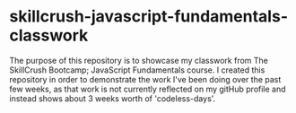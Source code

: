 # skillcrush-javascript-fundamentals-classwork

The purpose of this repository is to showcase my classwork from The SkillCrush Bootcamp; JavaScript Fundamentals course.  I created this repository in order to demonstrate
the work I've been doing over the past few weeks, as that work is not currently reflected on my gitHub profile and instead shows about 3 weeks worth of 'codeless-days'. 
